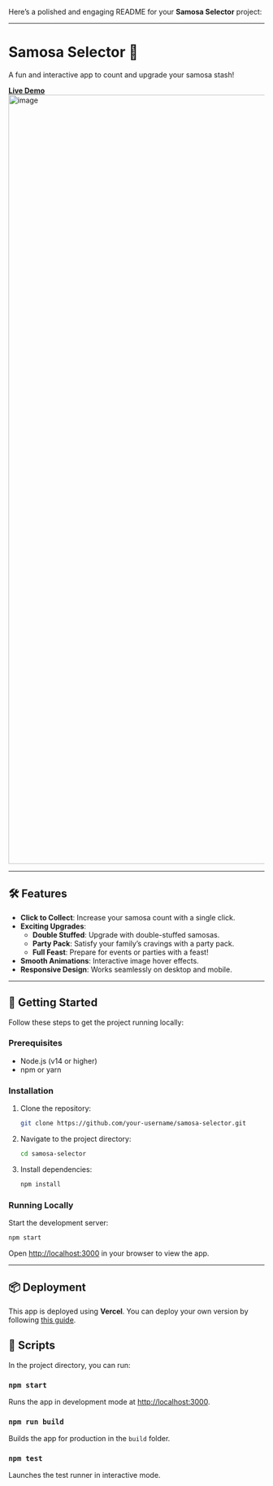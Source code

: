 Here’s a polished and engaging README for your **Samosa Selector** project:

---

# Samosa Selector 🍴  
A fun and interactive app to count and upgrade your samosa stash!  

[**Live Demo**](https://samosa-selector-1.vercel.app/)
<img width="1512" alt="image" src="https://github.com/user-attachments/assets/db8390a6-58b5-47ae-9601-40dfb41247a9" />

---

## 🛠 Features
- **Click to Collect**: Increase your samosa count with a single click.  
- **Exciting Upgrades**:
  - **Double Stuffed**: Upgrade with double-stuffed samosas.
  - **Party Pack**: Satisfy your family’s cravings with a party pack.
  - **Full Feast**: Prepare for events or parties with a feast!  
- **Smooth Animations**: Interactive image hover effects.
- **Responsive Design**: Works seamlessly on desktop and mobile.

---

## 🚀 Getting Started

Follow these steps to get the project running locally:

### Prerequisites
- Node.js (v14 or higher)
- npm or yarn

### Installation
1. Clone the repository:
   ```bash
   git clone https://github.com/your-username/samosa-selector.git
   ```
2. Navigate to the project directory:
   ```bash
   cd samosa-selector
   ```
3. Install dependencies:
   ```bash
   npm install
   ```

### Running Locally
Start the development server:
```bash
npm start
```
Open [http://localhost:3000](http://localhost:3000) in your browser to view the app.

---

## 📦 Deployment
This app is deployed using **Vercel**. You can deploy your own version by following [this guide](https://vercel.com/docs).


## 📜 Scripts
In the project directory, you can run:

### `npm start`
Runs the app in development mode at [http://localhost:3000](http://localhost:3000).

### `npm run build`
Builds the app for production in the `build` folder.

### `npm test`
Launches the test runner in interactive mode.

